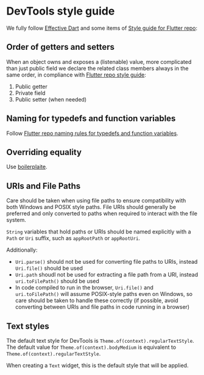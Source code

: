 # DevTools style guide

We fully follow [Effective Dart](https://dart.dev/guides/language/effective-dart)
and some items of
[Style guide for Flutter repo](https://github.com/flutter/flutter/wiki/Style-guide-for-Flutter-repo):

## Order of getters and setters

When an object owns and exposes a (listenable) value,
more complicated than just public field
we declare the related class members always in the same order,
in compliance with
[Flutter repo style guide]( https://github.com/flutter/flutter/wiki/Style-guide-for-Flutter-repo#order-other-class-members-in-a-way-that-makes-sense):

1. Public getter
2. Private field
3. Public setter (when needed)

## Naming for typedefs and function variables

Follow [Flutter repo naming rules for typedefs and function variables](https://github.com/flutter/flutter/wiki/Style-guide-for-Flutter-repo#naming-rules-for-typedefs-and-function-variables).

## Overriding equality

Use [boilerplaite](https://github.com/flutter/flutter/wiki/Style-guide-for-Flutter-repo#common-boilerplates-for-operator--and-hashcode).

## URIs and File Paths

Care should be taken when using file paths to ensure compatibility with both
Windows and POSIX style paths. File URIs should generally be preferred and only
converted to paths when required to interact with the file system.

`String` variables that hold paths or URIs should be named explicitly with a
`Path` or `Uri` suffix, such as `appRootPath` or `appRootUri`.

Additionally:

- `Uri.parse()` should not be used for converting file paths to URIs, instead
  `Uri.file()` should be used
- `Uri.path` shoudl not be used for extracting a file path from a URI, instead
  `uri.toFilePath()` should be used
- In code compiled to run in the browser, `Uri.file()` and `uri.toFilePath()`
  will assume POSIX-style paths even on Windows, so care should be taken to
  handle these correctly (if possible, avoid converting between URIs and file
  paths in code running in a browser)

## Text styles

The default text style for DevTools is `Theme.of(context).regularTextStyle`. The default
value for `Theme.of(context).bodyMedium` is equivalent to `Theme.of(context).regularTextStyle`.

When creating a `Text` widget, this is the default style that will be applied.
